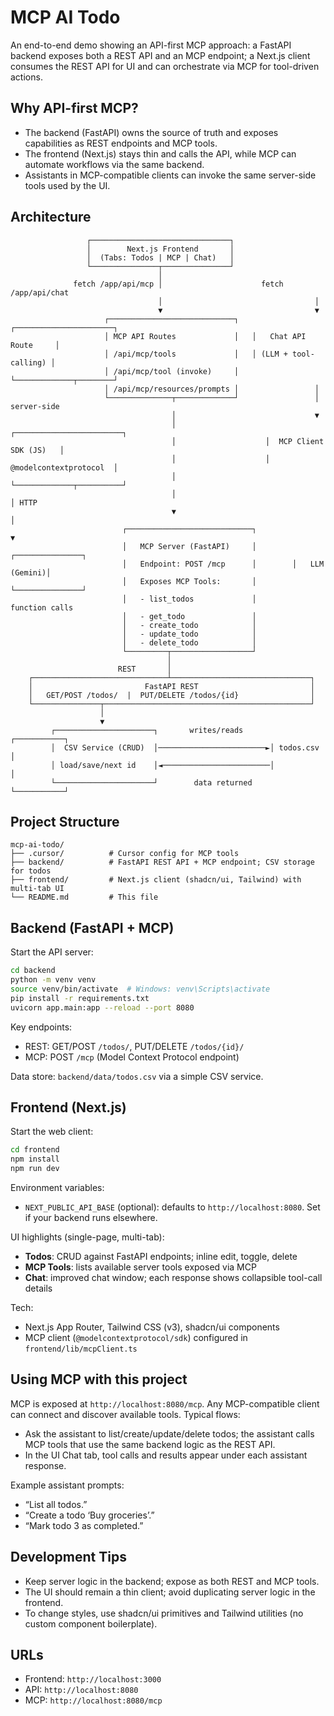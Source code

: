 # MCP AI Todo

An end-to-end demo showing an API-first MCP approach: a FastAPI backend exposes both a REST API and an MCP endpoint; a Next.js client consumes the REST API for UI and can orchestrate via MCP for tool-driven actions.

## Why API-first MCP?

-   The backend (FastAPI) owns the source of truth and exposes capabilities as REST endpoints and MCP tools.
-   The frontend (Next.js) stays thin and calls the API, while MCP can automate workflows via the same backend.
-   Assistants in MCP-compatible clients can invoke the same server-side tools used by the UI.

## Architecture

```text
                 ┌───────────────────────────────┐
                 │        Next.js Frontend       │
                 │  (Tabs: Todos | MCP | Chat)   │
                 └───────────────┬───────────────┘
                                 │
              fetch /app/api/mcp │                      fetch /app/api/chat
                                 │                                  │
                                 ▼                                  ▼
                     ┌────────────────────────────┐   ┌──────────────────────┐
                     │ MCP API Routes             │   │   Chat API Route     │
                     │ /api/mcp/tools             │   │ (LLM + tool-calling) │
                     │ /api/mcp/tool (invoke)     │   └─────────────┬────────┘
                     │ /api/mcp/resources/prompts │                 │
                     └──────────────┬─────────────┘                 │ server-side
                                    │                               ▼
                                    │                    ┌────────────────────────┐
                                    │                    │  MCP Client SDK (JS)   │
                                    │                    │ @modelcontextprotocol  │
                                    │                    └─────────────┬──────────┘
                                    │                                  │ HTTP
                                    ▼                                  │
                         ┌────────────────────────────┐                ▼
                         │   MCP Server (FastAPI)     │        ┌───────────────┐
                         │   Endpoint: POST /mcp      │        │   LLM (Gemini)│
                         │   Exposes MCP Tools:       │        └───────────────┘
                         │   - list_todos             │         function calls
                         │   - get_todo               │
                         │   - create_todo            │
                         │   - update_todo            │
                         │   - delete_todo            │
                         └─────────┬──────────────────┘
                                   │
                        REST       │
    ┌──────────────────────────────┴───────────────────────────────┐
    │                         FastAPI REST                         │
    │   GET/POST /todos/  |  PUT/DELETE /todos/{id}                │
    └───────────────┬──────────────────────────────────────────────┘
                    │
                    ▼
         ┌──────────────────────┐       writes/reads      ┌───────────┐
         │  CSV Service (CRUD)  │────────────────────────►│ todos.csv │
         │ load/save/next id    │◄────────────────────────│           │
         └──────────────────────┘        data returned    └───────────┘

```

## Project Structure

```
mcp-ai-todo/
├── .cursor/          # Cursor config for MCP tools
├── backend/          # FastAPI REST API + MCP endpoint; CSV storage for todos
├── frontend/         # Next.js client (shadcn/ui, Tailwind) with multi-tab UI
└── README.md         # This file
```

## Backend (FastAPI + MCP)

Start the API server:

```bash
cd backend
python -m venv venv
source venv/bin/activate  # Windows: venv\Scripts\activate
pip install -r requirements.txt
uvicorn app.main:app --reload --port 8080
```

Key endpoints:

-   REST: GET/POST `/todos/`, PUT/DELETE `/todos/{id}/`
-   MCP: POST `/mcp` (Model Context Protocol endpoint)

Data store: `backend/data/todos.csv` via a simple CSV service.

## Frontend (Next.js)

Start the web client:

```bash
cd frontend
npm install
npm run dev
```

Environment variables:

-   `NEXT_PUBLIC_API_BASE` (optional): defaults to `http://localhost:8080`. Set if your backend runs elsewhere.

UI highlights (single-page, multi-tab):

-   **Todos**: CRUD against FastAPI endpoints; inline edit, toggle, delete
-   **MCP Tools**: lists available server tools exposed via MCP
-   **Chat**: improved chat window; each response shows collapsible tool-call details

Tech:

-   Next.js App Router, Tailwind CSS (v3), shadcn/ui components
-   MCP client (`@modelcontextprotocol/sdk`) configured in `frontend/lib/mcpClient.ts`

## Using MCP with this project

MCP is exposed at `http://localhost:8080/mcp`. Any MCP-compatible client can connect and discover available tools. Typical flows:

-   Ask the assistant to list/create/update/delete todos; the assistant calls MCP tools that use the same backend logic as the REST API.
-   In the UI Chat tab, tool calls and results appear under each assistant response.

Example assistant prompts:

-   “List all todos.”
-   “Create a todo ‘Buy groceries’.”
-   “Mark todo 3 as completed.”

## Development Tips

-   Keep server logic in the backend; expose as both REST and MCP tools.
-   The UI should remain a thin client; avoid duplicating server logic in the frontend.
-   To change styles, use shadcn/ui primitives and Tailwind utilities (no custom component boilerplate).

## URLs

-   Frontend: `http://localhost:3000`
-   API: `http://localhost:8080`
-   MCP: `http://localhost:8080/mcp`
